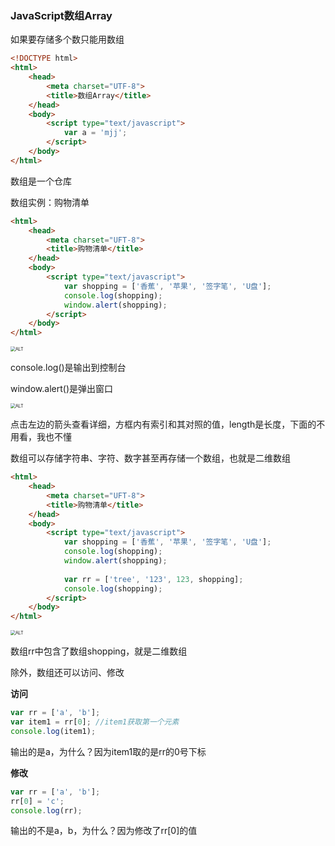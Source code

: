 ### JavaScript数组Array

如果要存储多个数只能用数组

```html
<!DOCTYPE html>
<html>
    <head>
    	<meta charset="UTF-8">
    	<title>数组Array</title>
    </head>
    <body>
        <script type="text/javascript">
            var a = 'mjj';
        </script>
    </body>
</html>
```

数组是一个仓库

数组实例：购物清单

```html
<html>
    <head>
        <meta charset="UFT-8">
        <title>购物清单</title>
    </head>
    <body>
        <script type="text/javascript">
            var shopping = ['香蕉', '苹果', '签字笔', 'U盘'];
            console.log(shopping);
			window.alert(shopping);
        </script>
    </body>
</html>
```

<img src="https://img-blog.csdnimg.cn/20200404194624501.png?x-oss-process=image/watermark,type_ZmFuZ3poZW5naGVpdGk,shadow_10,text_aHR0cHM6Ly9ibG9nLmNzZG4ubmV0L2Nvb2w5OTc4MQ==,size_16,color_FFFFFF,t_70" alt="ALT" style="zoom: 50%;" />

console.log()是输出到控制台

window.alert()是弹出窗口

<img src="https://img-blog.csdnimg.cn/20200404195046763.png" alt="ALT" style="zoom:50%;" />

点击左边的箭头查看详细，方框内有索引和其对照的值，length是长度，下面的不用看，我也不懂

数组可以存储字符串、字符、数字甚至再存储一个数组，也就是二维数组

```html
<html>
    <head>
        <meta charset="UFT-8">
        <title>购物清单</title>
    </head>
    <body>
        <script type="text/javascript">
            var shopping = ['香蕉', '苹果', '签字笔', 'U盘'];
            console.log(shopping);
			window.alert(shopping);
            
            var rr = ['tree', '123', 123, shopping];
            console.log(shopping);
        </script>
    </body>
</html>
```

<img src="https://img-blog.csdnimg.cn/20200404195619434.png?x-oss-process=image/watermark,type_ZmFuZ3poZW5naGVpdGk,shadow_10,text_aHR0cHM6Ly9ibG9nLmNzZG4ubmV0L2Nvb2w5OTc4MQ==,size_16,color_FFFFFF,t_70" alt="ALT" style="zoom:50%;" />

数组rr中包含了数组shopping，就是二维数组

除外，数组还可以访问、修改

**访问**

```js
var rr = ['a', 'b'];
var item1 = rr[0]; //item1获取第一个元素
console.log(item1);
```

输出的是a，为什么？因为item1取的是rr的0号下标

**修改**

```js
var rr = ['a', 'b'];
rr[0] = 'c';
console.log(rr);
```

输出的不是a，b，为什么？因为修改了rr[0]的值

